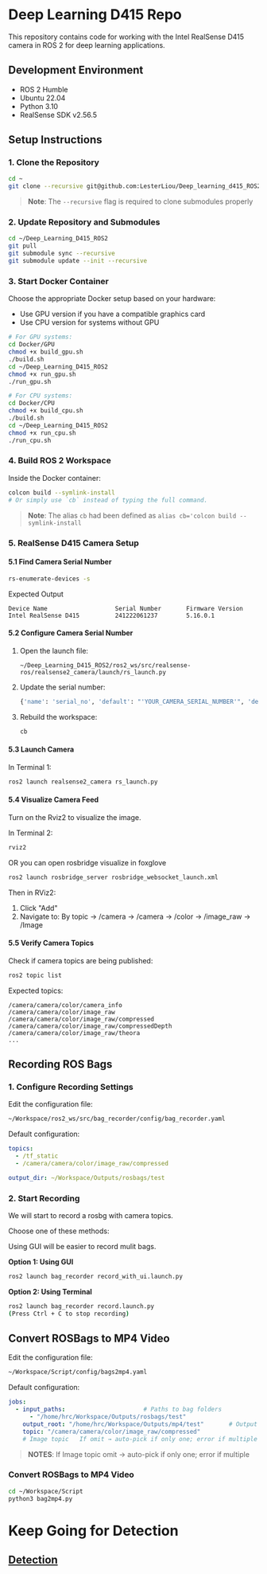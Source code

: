 # Deep Learning D415 Repo

This repository contains code for working with the Intel RealSense D415 camera in ROS 2 for deep learning applications.

## Development Environment

- ROS 2 Humble
- Ubuntu 22.04
- Python 3.10
- RealSense SDK v2.56.5

## Setup Instructions

### 1. Clone the Repository

```bash
cd ~
git clone --recursive git@github.com:LesterLiou/Deep_learning_d415_ROS2.git
```

> **Note**: The `--recursive` flag is required to clone submodules properly

### 2. Update Repository and Submodules

```bash
cd ~/Deep_Learning_D415_ROS2
git pull
git submodule sync --recursive
git submodule update --init --recursive
```

### 3. Start Docker Container

Choose the appropriate Docker setup based on your hardware:
- Use GPU version if you have a compatible graphics card
- Use CPU version for systems without GPU

```bash
# For GPU systems:
cd Docker/GPU
chmod +x build_gpu.sh 
./build.sh
cd ~/Deep_Learning_D415_ROS2
chmod +x run_gpu.sh 
./run_gpu.sh

# For CPU systems:
cd Docker/CPU
chmod +x build_cpu.sh 
./build.sh
cd ~/Deep_Learning_D415_ROS2
chmod +x run_cpu.sh 
./run_cpu.sh
```

### 4. Build ROS 2 Workspace

Inside the Docker container:

```bash
colcon build --symlink-install
# Or simply use `cb` instead of typing the full command.
```
> **Note**: The alias `cb` had been defined as
`alias cb='colcon build --symlink-install`

### 5. RealSense D415 Camera Setup

#### 5.1 Find Camera Serial Number
```bash
rs-enumerate-devices -s
```
Expected Output
```
Device Name                   Serial Number       Firmware Version
Intel RealSense D415          241222061237        5.16.0.1
```

#### 5.2 Configure Camera Serial Number
1. Open the launch file:
   ```
   ~/Deep_Learning_D415_ROS2/ros2_ws/src/realsense-ros/realsense2_camera/launch/rs_launch.py
   ```
2. Update the serial number:
   ```python
   {'name': 'serial_no', 'default': "'YOUR_CAMERA_SERIAL_NUMBER'", 'description': 'choose device by serial number'},
   ```
3. Rebuild the workspace:
   ```bash
   cb
   ```

#### 5.3 Launch Camera

In Terminal 1:
```bash
ros2 launch realsense2_camera rs_launch.py
```

#### 5.4 Visualize Camera Feed
Turn on the Rviz2 to visualize the image.

In Terminal 2:
```bash
rviz2
```
OR you can open rosbridge visualize in foxglove
```bash
ros2 launch rosbridge_server rosbridge_websocket_launch.xml
```


Then in RViz2:
1. Click "Add"
2. Navigate to: By topic → /camera → /camera → /color → /image_raw → /Image

#### 5.5 Verify Camera Topics

Check if camera topics are being published:
```bash
ros2 topic list
```

Expected topics:
```
/camera/camera/color/camera_info
/camera/camera/color/image_raw
/camera/camera/color/image_raw/compressed
/camera/camera/color/image_raw/compressedDepth
/camera/camera/color/image_raw/theora
...
```

## Recording ROS Bags

### 1. Configure Recording Settings

Edit the configuration file:
```bash
~/Workspace/ros2_ws/src/bag_recorder/config/bag_recorder.yaml
```

Default configuration:
```yaml
topics:
  - /tf_static
  - /camera/camera/color/image_raw/compressed

output_dir: ~/Workspace/Outputs/rosbags/test
```

### 2. Start Recording
We will start to record a rosbg with camera topics.

Choose one of these methods:

Using GUI will be easier to record mulit bags.  

**Option 1: Using GUI**
```bash
ros2 launch bag_recorder record_with_ui.launch.py
```

**Option 2: Using Terminal**
```bash
ros2 launch bag_recorder record.launch.py
(Press Ctrl + C to stop recording)
```

## Convert ROSBags to MP4 Video
Edit the configuration file:
```bash
~/Workspace/Script/config/bags2mp4.yaml
```
Default configuration:
```yaml
jobs:
  - input_paths:                      # Paths to bag folders
      - "/home/hrc/Workspace/Outputs/rosbags/test"
    output_root: "/home/hrc/Workspace/Outputs/mp4/test"       # Output MP4 folder
    topic: "/camera/camera/color/image_raw/compressed"   
    # Image topic   If omit → auto-pick if only one; error if multiple
```  
> **NOTES**: If Image topic omit → auto-pick if only one; error if multiple

### Convert ROSBags to MP4 Video

```bash
cd ~/Workspace/Script
python3 bag2mp4.py
```
# Keep Going for Detection

## [Detection](Workspace/Tutorial/maskrcnn.md)
